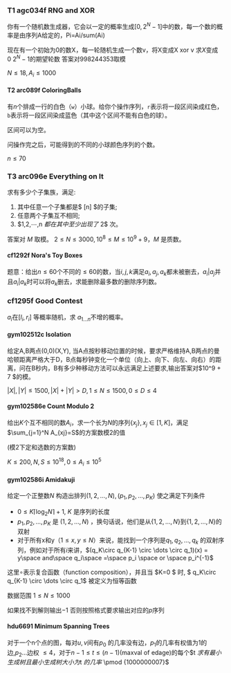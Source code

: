 ### T1 agc034f RNG and XOR

你有一个随机数生成器，它会以一定的概率生成$[0,2^N-1]$中的数，每一个数的概率是由序列A给定的，Pi=Ai/sum(Ai)

现在有一个初始为0的数X，每一轮随机生成一个数v，将X变成X xor v
求$X$变成$0~2^N-1$的期望轮数
答案对$998244353$取模

$N \le 18,A_i \le 1000$


#### T2 arc089f ColoringBalls

有$n$个排成一行的白色（`w`）小球。给你个操作序列，`r`表示将一段区间染成红色，`b`表示将一段区间染成蓝色（其中这个区间不能有白色的球）。

区间可以为空。

问操作完之后，可能得到的不同的小球颜色序列的个数。

$n \le 70$



### T3 arc096e Everything on It

求有多少个子集族，满足:

1. 其中任意一个子集都是$ [n] $的子集;
2. 任意两个子集互不相同;
3. $1,2,⋯,n $都在其中至少出现了$ 2$ 次。

答案对 $M$ 取模。
$2≤N≤3000,10^8≤M≤10^9+9$，$M$ 是质数。



#### cf1292f Nora's Toy Boxes

题意：给出$n\leq 60$个不同的$\leq 60$的数，当$i,j,k$满足$a_i,a_j,a_k$都未被删去，$a_i | a_j$并且$a_i | a_k$时可以将$a_k$删去，求能删除最多数的删除序列数。





### cf1295f Good Contest

$a_i$在$[ l_i, r_i]$ 等概率随机，求 $a_{1 \dots n}$不增的概率。



#### gym102512c Isolation

给定A,B两点(0,0)(X,Y), 当A点按秒移动位置的时候，要求严格维持A,B两点的曼哈顿距离严格大于D，B点每秒钟变化一个单位（向上、向下、向左、向右）的距离，问在B秒内，B有多少种移动方法可以永远满足上述要求,输出答案对$10^9 + 7 $的模。

$|X|,|Y|\leq 1500,|X|+|Y|>D,1\leq N\leq 1500,0\leq D \leq 4$





#### gym102586e Count Modulo 2

给出$K$个互不相同的数$A_i$，求一个长为$N$的序列$\{ x_j \},x_j \in [1,K]$，满足$\sum_{j=1}^N A_{xj}=S$的方案数模2的值

(模2下定和选数的方案数)

$K \le 200, N, S \le 10^{18},0 \le A_i \le 10^5$



#### gym102586i Amidakuji

给定一个正整数$N$ 构造出排列$(1,2,\dots,N),(p_1,p_2,\dots,p_K)$ 使之满足下列条件

-  $0\leq K \lceil \log_2N\rceil +1$, $K$ 是序列的长度
- $p_1,p_2,\dots,p_K$ 是 $(1,2,\dots,N)$ ，换句话说，他们是从$\{1,2,\dots ,N\}$到$\{1,2,\dots ,N\}$的双射
- 对于所有x和y（$1\leq x,y\leq N$）来说，能找到一个序列是$q_1 , q_2 ,\dots ,q_k$ 的双射序列，例如对于所有$i$来讲，$(q_K\circ q_{K-1} \circ \dots \circ  q_1)(x) = y\space  and\space  q_i\space  =\space  p_i \space or \space  p_i^{-1}$

这里$\circ$表示复合函数（function composition），并且当 $K=0 $ 时, $ q_K\circ q_{K-1} \circ \dots \circ q_1$ 被定义为恒等函数

数据范围 $1≤ N≤1000$ 

如果找不到解则输出$-1$ 否则按照格式要求输出对应的$p$序列

#### hdu6691 Minimum Spanning Trees

对于一个n个点的图，每对$u,v$间有$p_0$ 的几率没有边，$p_1$的几率有权值为1的边,$p_2\dots$边权 $\le 4$，对于$n − 1 \le t \le  ( n − 1 ) (\text{maxval of edage} )$的每个$t $求有最小生成树且最小生成树大小为$t $的几率$ \pmod {1000000007}$


